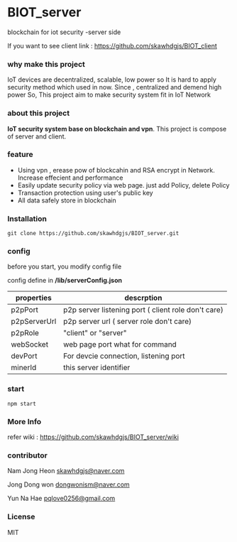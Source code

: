 # BIOT_server
blockchain for iot security -server side

If you want to see client link : https://github.com/skawhdgjs/BIOT_client

### why make this project
IoT devices are decentralized, scalable, low power so It is hard to apply
security method which used in now. Since , centralized and demend high power
So, This project aim to make security system fit in IoT Network

### about this project
 **IoT security system base on blockchain and vpn**. This project is compose of server and client.

### feature

 - Using vpn , erease pow of blockcahin and RSA encrypt in Network. Increase effecient and performance
 - Easily update security policy via web page. just add Policy, delete Policy
 - Transaction protection using user's public key
 - All data safely store in blockchain
 
### Installation

    git clone https://github.com/skawhdgjs/BIOT_server.git

### config
before you start, you modify config file

config define in **/lib/serverConfig.json**

properties     | descrption
-------- | ---
p2pPort | p2p server listening port ( client role don't care)
p2pServerUrl    | p2p server url ( server role don't care)
p2pRole | "client" or "server"
webSocket     | web page port what for command
devPort | For devcie connection, listening port
minerId | this server identifier


### start

	npm start

### More Info
refer wiki : https://github.com/skawhdgjs/BIOT_server/wiki

### contributor

Nam Jong Heon skawhdgjs@naver.com

Jong Dong won dongwonism@naver.com

Yun Na Hae pqlove0256@gmail.com

### License

MIT
